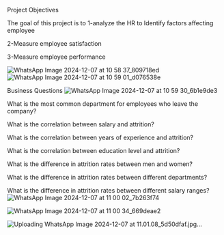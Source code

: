 Project Objectives

The goal of this project is to
1-analyze the HR to Identify factors affecting employee

2-Measure employee satisfaction

3-Measure employee performance

![WhatsApp Image 2024-12-07 at 10 58 37_809718ed](https://github.com/user-attachments/assets/8e0cc3bc-19a5-43fa-87c3-2b1f91f73839)
![WhatsApp Image 2024-12-07 at 10 59 01_d076538e](https://github.com/user-attachments/assets/bf05f461-8a94-42db-8cfd-9ce505be8b60)

Business Questions
![WhatsApp Image 2024-12-07 at 10 59 30_6b1e9de3](https://github.com/user-attachments/assets/2a94ed3c-04a5-48ec-b70c-9794c0dd833e)


What is the most common department for employees who leave the company?

What is the correlation between salary and attrition?

What is the correlation between years of experience and attrition?

What is the correlation between education level and attrition?

What is the difference in attrition rates between men and women?

What is the difference in attrition rates between different departments?

What is the difference in attrition rates between different salary ranges?
![WhatsApp Image 2024-12-07 at 11 00 02_7b263f74](https://github.com/user-attachments/assets/33c50932-79a5-4010-bd72-7f0d3406e788)

![WhatsApp Image 2024-12-07 at 11 00 34_669deae2](https://github.com/user-attachments/assets/e1e1b742-2bb8-4d8b-b45b-a0413ed65d46)


![Uploading WhatsApp Image 2024-12-07 at 11.01.08_5d50dfaf.jpg…]()

